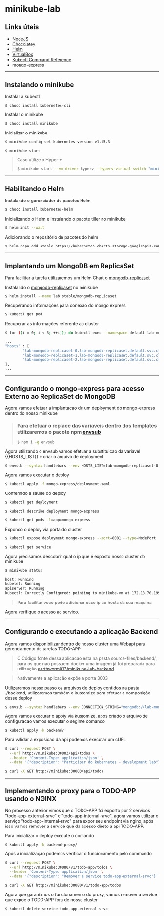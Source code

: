 # minikube-lab

## Links úteis

* [NodeJS](https://nodejs.org/en/download/)
* [Chocolatey](https://tinyurl.com/hpaeoy8)
* [Helm](https://tinyurl.com/y4a6pnkd)
* [VirtualBox](https://tinyurl.com/5vgw4mp)
* [Kubectl Command Reference](https://tinyurl.com/yxo3qhap)
* [mongo-express](https://hub.docker.com/_/mongo-express)
---
## Instalando o minikube

Instalar a kubectl
```
$ choco install kubernetes-cli
```

Instalar o minikube
```sh
$ choco install minikube
```

Inicializar o minikube
```sh
$ minikube config set kubernetes-version v1.15.3

$ minikube start 
```

> Caso utilize o  Hyper-v
> ```sh
> $ minikube start --vm-driver hyperv --hyperv-virtual-switch "minikube_switch”
> ```

---
## Habilitando o Helm

Instalando o gerenciador de pacotes Helm
```sh
$ choco install kubernetes-helm
```

Inicializando o Helm e instalando o pacote tiller no minikube
```sh
$ helm init --wait
```

Adicionando o repositório de pacotes do helm
```sh
$ helm repo add stable https://kubernetes-charts.storage.googleapis.com/
```

---
## Implantando um MongoDB em ReplicaSet

Para facilitar a tarefa utilizaremos um Helm Chart o [mongodb-replicaset](https://tinyurl.com/y2cgwf9f)

Instalando o [mongodb-replicaset](https://tinyurl.com/y2cgwf9f) no minikube
```sh
$ helm install --name lab stable/mongodb-replicaset
```
Recuperando informações para conexao do mongo express

```sh
$ kubectl get pod
```

Recuperar as informações referente ao cluster
```sh
$ for ((i = 0; i < 3; ++i)); do kubectl exec --namespace default lab-mongodb-replicaset-$i -- sh -c 'mongo --eval="printjson(rs.isMaster())"'; done

...
"hosts" : [
        "lab-mongodb-replicaset-0.lab-mongodb-replicaset.default.svc.cluster.local:27017",
        "lab-mongodb-replicaset-1.lab-mongodb-replicaset.default.svc.cluster.local:27017",
        "lab-mongodb-replicaset-2.lab-mongodb-replicaset.default.svc.cluster.local:27017"
],
...
```

---
## Configurando o mongo-express para acesso Externo ao ReplicaSet do MongoDB
Agora vamos efetuar a implantacao de um deployment do mongo-express dentro do nosso minikube

> ### Para efetuar o replace das variaveis dentro dos templates utilizaremos o pacote npm [envsub](https://www.npmjs.com/package/envsub)
> ```sh
> $ npm i -g envsub
>```

Agora utilizando o envsub vamos efetuar a substituicao da variavel {{HOSTS_LIST}} e criar o arquivo de deployment
```sh
$ envsub --syntax handlebars --env HOSTS_LIST=lab-mongodb-replicaset-0.lab-mongodb-replicaset.default.svc.cluster.local,lab-mongodb-replicaset-1.lab-mongodb-replicaset.default.svc.cluster.local,lab-mongodb-replicaset-2.lab-mongodb-replicaset.default.svc.cluster.local mongo-express/deployment.template.yaml mongo-express/deployment.yaml
```

Agora vamos executar o deploy

```sh
$ kubectl apply -f mongo-express/deployment.yaml
```

Conferindo a saude do deploy
```sh
$ kubectl get deployment

$ kubectl describe deployment mongo-express

$ kubectl get pods -l=app=mongo-express
```

Expondo o deploy via porta do cluster
```sh
$ kubectl expose deployment mongo-express --port=8081 --type=NodePort

$ kubectl get service
```

Agora precisamos descobrir qual o ip que é exposto nosso cluster do minikube

```sh
$ minikube status

host: Running
kubelet: Running
apiserver: Running
kubectl: Correctly Configured: pointing to minikube-vm at 172.18.70.199
```

> Para facilitar voce pode adicionar esse ip ao hosts da sua maquina

Agora verifique o acesso ao servico.

---
## Configurando e executando a aplicação Backend

Agora vamos disponibilizar dentro de nosso cluster uma Webapi para gerenciamento de tarefas TODO-APP

>O Código fonte dessa aplicacao esta na pasta source-files/backend/, para os que nao possuem docker uma imagem já foi preparada para utilização
>[earthworm013/minikube-lab-backend](https://cloud.docker.com/u/earthworm013/repository/docker/earthworm013/minikube-lab-backend)

>Nativamente a aplicação expõe a porta 3003

Utilizaremos nesse passo os arquivos de deploy contidos na pasta ./backend, utilizaremos também o kustomize para efetuar a composição desse deploy

```sh
$ envsub --syntax handlebars --env CONNECTION_STRING="mongodb://lab-mongodb-replicaset-0.lab-mongodb-replicaset.default.svc.cluster.local:27017,lab-mongodb-replicaset-1.lab-mongodb-replicaset.default.svc.cluster.local:27017,lab-mongodb-replicaset-2.lab-mongodb-replicaset.default.svc.cluster.local:27017?readPreference=primary&replicaSet=rs0&retryWrites=true" backend/kustomization.template.yaml backend/kustomization.yaml
```

Agora vamos executar o apply via kustomize, apos criado o arquivo de configuracao vamos executar o seginte comando

```sh
$ kubectl apply -k backend/
```

Para validar a exposicao da api podemos executar um cURL
```sh
$ curl --request POST \
  --url http://minikube:30003/api/todos \
  --header 'Content-Type: application/json' \
  --data '{"description": "Participar do kubernetes - development lab"}'

$ curl -X GET http://minikube:30003/api/todos
```

---
## Implementando o proxy para o TODO-APP usando o NGINX

No processo anterior vimos que o TODO-APP foi exporto por 2 servicos "todo-app-external-srvc" e "todo-app-internal-srvc", agora vamos utilizar o serviço "todo-app-internal-srvc" para expor seu endpoint via nginx, após isso vamos remover a service que da acesso direto a api TODO-APP.

Para inicializar o deploy execute o comando

```sh
$ kubectl apply -k backend-proxy/
```

Após a inicialização podemos verificar o funcionamento pelo commando
```sh
$ curl --request POST \
  --url http://minikube:30080/v1/todo-app/todos \
  --header 'Content-Type: application/json' \
  --data '{"description": "Remover a service todo-app-external-srvc"}'

$ curl -X GET http://minikube:30080/v1/todo-app/todos
```

Agora que garantimos o funcionamento do proxy, vamos remover a service que expoe o TODO-APP fora de nosso cluster

```sh
$ kubectl delete service todo-app-external-srvc
```

